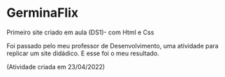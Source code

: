 # GerminaFlix

Primeiro site criado em aula (DS1)- com Html e Css

Foi passado pelo meu professor de Desenvolvimento, uma atividade para replicar um site didádico. E esse foi o meu resultado.

(Atividade criada em 23/04/2022)
